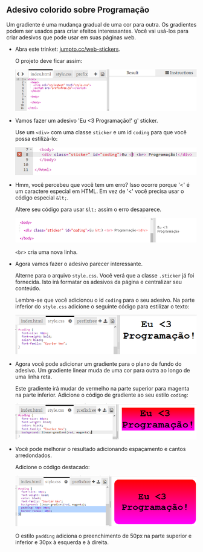 ## Adesivo colorido sobre Programação

Um gradiente é uma mudança gradual de uma cor para outra. Os gradientes podem ser usados ​​para criar efeitos interessantes. Você vai usá-los para criar adesivos que pode usar em suas páginas web.

+ Abra este trinket: <a href="http://jumpto.cc/web-stickers" target="_blank">jumpto.cc/web-stickers</a>.
    
    O projeto deve ficar assim:
    
    ![captura de tela](images/stickers-starter.png)

+ Vamos fazer um adesivo 'Eu <3 Programação!' g' sticker.
    
    Use um `<div>` com uma classe `sticker` e um id `coding` para que você possa estilizá-lo:
    
    ![screenshot](images/stickers-coding-error.png)

+ Hmm, você percebeu que você tem um erro? Isso ocorre porque '<' é um caractere especial em HTML. Em vez de '<' você precisa usar o código especial `&lt;`.
    
    Altere seu código para usar `&lt;` assim o erro desaparece.
    
    ![screenshot](images/stickers-coding-fixed.png)
    
    `<br>` cria uma nova linha.

+ Agora vamos fazer o adesivo parecer interessante.
    
    Alterne para o arquivo `style.css`. Você verá que a classe `.sticker` já foi fornecida. Isto irá formatar os adesivos da página e centralizar seu conteúdo.
    
    Lembre-se que você adicionou o id `coding` para o seu adesivo. Na parte inferior do `style.css` adicione o seguinte código para estilizar o texto:
    
    ![screenshot](images/stickers-coding-font.png)

+ Agora você pode adicionar um gradiente para o plano de fundo do adesivo. Um gradiente linear muda de uma cor para outra ao longo de uma linha reta.
    
    Este gradiente irá mudar de vermelho na parte superior para magenta na parte inferior. Adicione o código de gradiente ao seu estilo `coding`:
    
    ![screenshot](images/stickers-coding-gradient.png)

+ Você pode melhorar o resultado adicionando espaçamento e cantos arredondados.
    
    Adicione o código destacado:
    
    ![capturas de tela](images/stickers-coding-padding.png)
    
    O estilo `padding` adiciona o preenchimento de 50px na parte superior e inferior e 30px à esquerda e à direita.